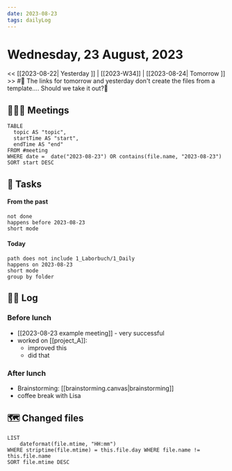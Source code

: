 ```yaml
---
date: 2023-08-23
tags: dailyLog
---
```


# Wednesday, 23 August, 2023

<< [[2023-08-22| Yesterday ]] | [[2023-W34]] | [[2023-08-24| Tomorrow ]] >>
#🚧 The links for tomorrow and yesterday don't create the files from a template.... Should we take it out?🚧
## 🧑‍🤝‍🧑 Meetings 
```dataview
TABLE
  topic AS "topic",
  startTime AS "start",
  endTime AS "end"
FROM #meeting
WHERE date =  date("2023-08-23") OR contains(file.name, "2023-08-23")
SORT start DESC
```

## 🐾 Tasks

#### From the past
```tasks
not done
happens before 2023-08-23
short mode
```

#### Today
```tasks
path does not include 1_Laborbuch/1_Daily
happens on 2023-08-23
short mode
group by folder
```

## 🏴‍☠ Log
### Before lunch
- [[2023-08-23 example meeting]] - very successful
- worked on [[project_A]]: 
	- improved this
	- did that
### After lunch
- Brainstorming: [[brainstorming.canvas|brainstorming]]
- coffee break with Lisa

## 🗺 Changed files

```dataview
LIST 
	dateformat(file.mtime, "HH:mm") 
WHERE striptime(file.mtime) = this.file.day WHERE file.name != this.file.name 
SORT file.mtime DESC
```


